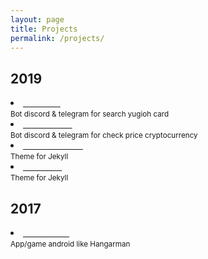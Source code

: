 ```yaml
---
layout: page
title: Projects
permalink: /projects/
---
```


## 2019
<li  class="list_projects">
<a href="https://github.com/rokhimin/Atem-bot"><font color="#fff">Atem bot</font></a>
<br><small>Bot discord & telegram for search yugioh card</small>
</li>

<li  class="list_projects">
<a href="https://github.com/rokhimin/Indodax-bot"><font color="#fff">Indodax bot</font></a>
<br><small>Bot discord & telegram for check price cryptocurrency</small>
</li>

<li  class="list_projects">
<a href="https://github.com/rokhimin/jekyll-material-saber"><font color="#fff">Material Saber</font></a>
<br><small> Theme for Jekyll</small>
</li>

<li  class="list_projects">
<a href="https://github.com/rokhimin/jekyll-darkness"><font color="#fff">Darkness</font></a>
<br><small> Theme for Jekyll</small>
</li>

## 2017
<li  class="list_projects">
<a href="https://github.com/rokhimin/App-TebakKata"><font color="#fff">Tebak Kata</font></a>
<br><small>App/game android like Hangarman</small>
</li>
